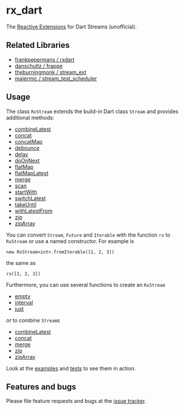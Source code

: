 # rx_dart

The [Reactive Extensions](http://reactivex.io) for Dart Streams (unofficial).

## Related Libraries

  - [frankpepermans / rxdart](https://github.com/frankpepermans/rxdart)
  - [danschultz / frappe](https://github.com/danschultz/frappe)
  - [theburningmonk / stream_ext](https://github.com/theburningmonk/stream_ext)
  - [maiermic / stream_test_scheduler](https://github.com/maiermic/stream_test_scheduler)

## Usage

The class `RxStream` extends the build-in Dart class `Stream` and provides additional methods:

  - [combineLatest]
  - [concat]
  - [concatMap]
  - [debounce]
  - [delay]
  - [doOnNext]
  - [flatMap]
  - [flatMapLatest]
  - [merge]
  - [scan]
  - [startWith]
  - [switchLatest]
  - [takeUntil]
  - [withLatestFrom]
  - [zip]
  - [zipArray]

You can convert `Stream`, `Future` and `Iterable` with the function `rx` to `RxStream` or use a named constructor.
For example is

    new RxStream<int>.fromIterable([1, 2, 3])
    
the same as

    rx([1, 2, 3])

Furthermore, you can use several functions to create an `RxStream`

  - [empty]
  - [interval]
  - [just]

or to combine `Stream`s

  - [combineLatest]
  - [concat]
  - [merge]
  - [zip]
  - [zipArray]


Look at the [examples] and [tests] to see them in action. 


[examples]: https://github.com/maiermic/rx_dart/tree/master/example
[tests]: https://github.com/maiermic/rx_dart/tree/master/test

[combineLatest]: http://reactivex.io/documentation/operators/combinelatest.html
[concat]: http://reactivex.io/documentation/operators/concat.html
[concatMap]: http://reactivex.io/documentation/operators/flatmap.html
[debounce]: http://reactivex.io/documentation/operators/debounce.html
[delay]: http://reactivex.io/documentation/operators/delay.html
[doOnNext]: http://reactivex.io/documentation/operators/do.html
[empty]: http://reactivex.io/documentation/operators/empty-never-throw.html
[flatMap]: http://reactivex.io/documentation/operators/flatmap.html
[flatMapLatest]: http://reactivex.io/documentation/operators/flatmap.html 
[interval]: http://reactivex.io/documentation/operators/interval.html 
[just]: http://reactivex.io/documentation/operators/just.html 
[merge]: http://reactivex.io/documentation/operators/merge.html 
[scan]: http://reactivex.io/documentation/operators/scan.html 
[startWith]: http://reactivex.io/documentation/operators/startwith.html 
[switchLatest]: http://reactivex.io/documentation/operators/switch.html 
[takeUntil]: http://reactivex.io/documentation/operators/takeuntil.html
[withLatestFrom]: http://reactivex.io/documentation/operators/combinelatest.html 
[zip]: http://reactivex.io/documentation/operators/zip.html 
[zipArray]: http://reactivex.io/documentation/operators/zip.html


## Features and bugs

Please file feature requests and bugs at the [issue tracker][tracker].

[tracker]: https://github.com/maiermic/rx_dart/issues
